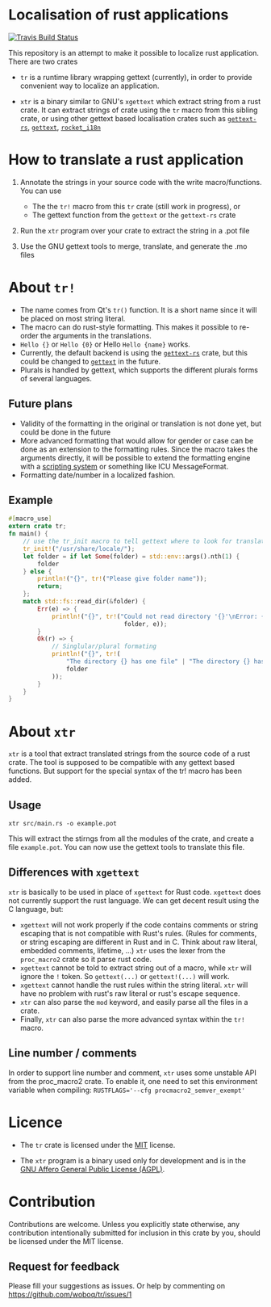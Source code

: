 # Localisation of rust applications

[![Travis Build Status](https://travis-ci.org/woboq/tr.svg?branch=master)](https://travis-ci.org/woboq/tr)

This repository is an attempt to make it possible to localize rust application.
There are two crates

* `tr` is a runtime library wrapping gettext (currently), in order to provide
  convenient way to localize an application.

* `xtr` is a binary similar to GNU's `xgettext` which extract string from a rust crate.
  It can extract strings of crate using the `tr` macro from this sibling crate, or using other
  gettext based localisation crates such as [`gettext-rs`](https://crates.io/crates/gettext-rs),
  [`gettext`](https://crates.io/crates/gettext), [`rocket_i18n`](https://github.com/BaptisteGelez/rocket_i18n)

# How to translate a rust application

1. Annotate the strings in your source code with the write macro/functions. You can use
    * The the `tr!` macro from this `tr` crate (still work in progress), or
    * The gettext function from the `gettext` or the `gettext-rs` crate

2. Run the `xtr` program over your crate to extract the string in a .pot file

3. Use the GNU gettext tools to merge, translate, and generate the .mo files

# About `tr!`

 * The name comes from Qt's `tr()` function. It is a short name since it will be placed on most
   string literal.
 * The macro can do rust-style formatting. This makes it possible to re-order the arguments in the translations.
 * `Hello {}` or `Hello {0}` or Hello `Hello {name}` works.
 * Currently, the default backend is using the [`gettext-rs`](https://crates.io/crates/gettext-rs) crate,
   but this could be changed to [`gettext`](https://crates.io/crates/gettext) in the future.
 * Plurals is handled by gettext, which supports the different plurals forms of several languages.

## Future plans

 * Validity of the formatting in the original or translation is not done yet, but could be done in the
   future
 * More advanced formatting that would allow for gender or case can be done as an extension to the
   formatting rules. Since the macro takes the arguments directly, it will be possible to extend the
   formatting engine with a [scripting system](https://techbase.kde.org/Localization/Concepts/Transcript)
   or something like ICU MessageFormat.
 * Formatting date/number in a localized fashion.

## Example

```Rust
#[macro_use]
extern crate tr;
fn main() {
    // use the tr_init macro to tell gettext where to look for translations
    tr_init!("/usr/share/locale/");
    let folder = if let Some(folder) = std::env::args().nth(1) {
        folder
    } else {
        println!("{}", tr!("Please give folder name"));
        return;
    };
    match std::fs::read_dir(&folder) {
        Err(e) => {
            println!("{}", tr!("Could not read directory '{}'\nError: {}",
                                folder, e));
        }
        Ok(r) => {
            // Singlular/plural formating
            println!("{}", tr!(
                "The directory {} has one file" | "The directory {} has {n} files" % r.count(),
                folder
            ));
        }
    }
}
```

# About `xtr`

`xtr` is a tool that extract translated strings from the source code of a rust crate.
The tool is supposed to be compatible with any gettext based functions. But support for the
special syntax of the tr! macro has been added.

## Usage

```
xtr src/main.rs -o example.pot
```

This will extract the stirngs from all the modules of the crate, and create a file `example.pot`.
You can now use the gettext tools to translate this file.

## Differences with `xgettext`

`xtr` is basically to be used in place of `xgettext` for Rust code.
`xgettext` does not currently support the rust language. We can get decent result
using the C language, but:

 * `xgettext` will not work properly if the code contains comments or string escaping that is
   not compatible with Rust's rules. (Rules for comments, or string escaping are different in
   Rust and in C. Think about raw literal, embedded comments, lifetime, ...)
   `xtr` uses the lexer from the `proc_macro2` crate so it parse rust code.
 * `xgettext` cannot be told to extract string out of a macro, while `xtr` will ignore the `!`
   token. So `gettext(...)` or `gettext!(...)` will work.
 * `xgettext` cannot handle the rust rules within the string literal. `xtr` will have no problem
   with rust's raw literal or rust's escape sequence.
 * `xtr` can also parse the `mod` keyword, and easily parse all the files in a crate.
 * Finally, `xtr` can also parse the more advanced syntax within the `tr!` macro.

 ## Line number / comments

 In order to support line number and comment, `xtr` uses some unstable API from the proc_macro2
 crate. To enable it, one need to set this environment variable when compiling:
 `RUSTFLAGS='--cfg procmacro2_semver_exempt'`

# Licence

 * The `tr` crate is licensed under the [MIT](https://opensource.org/licenses/MIT) license.

 * The `xtr` program is a binary used only for development and is in the
   [GNU Affero General Public License (AGPL)](https://www.gnu.org/licenses/agpl-3.0.en.html).

# Contribution

Contributions are welcome. Unless you explicitly state otherwise, any contribution intentionally submitted for inclusion
in this crate by you, should be licensed under the MIT license.

## Request for feedback

Please fill your suggestions as issues. Or help by commenting on https://github.com/woboq/tr/issues/1



